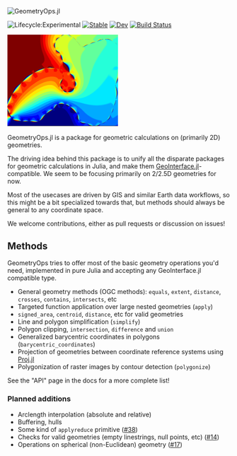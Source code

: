 <img width="400" alt="GeometryOps.jl" src="https://github.com/asinghvi17/GeometryOps.jl/assets/32143268/1bfef07f-a0ef-4351-a643-2049c27b8261">

![Lifecycle:Experimental](https://img.shields.io/badge/Lifecycle-Experimental-339999)
[![Stable](https://img.shields.io/badge/docs-stable-blue.svg)](https://asinghvi17.github.io/GeometryOps.jl/stable/)
[![Dev](https://img.shields.io/badge/docs-dev-blue.svg)](https://asinghvi17.github.io/GeometryOps.jl/dev/)
[![Build Status](https://github.com/asinghvi17/GeometryOps.jl/actions/workflows/CI.yml/badge.svg?branch=main)](https://github.com/asinghvi17/GeometryOps.jl/actions/workflows/CI.yml?query=branch%3Amain)

<img src="docs/src/assets/logo.png" alt="GeometryOps logo" width="250">

GeometryOps.jl is a package for geometric calculations on (primarily 2D) geometries.

The driving idea behind this package is to unify all the disparate packages for geometric calculations in Julia, and make them [GeoInterface.jl](https://github.com/JuliaGeo/GeoInterface.jl)-compatible. We seem to be focusing primarily on 2/2.5D geometries for now.

Most of the usecases are driven by GIS and similar Earth data workflows, so this might be a bit specialized towards that, but methods should always be general to any coordinate space.

We welcome contributions, either as pull requests or discussion on issues!

## Methods 

GeometryOps tries to offer most of the basic geometry operations you'd need, implemented in pure Julia and accepting any GeoInterface.jl compatible type.

- General geometry methods (OGC methods): `equals`, `extent`, `distance`, `crosses`, `contains`, `intersects`, etc
- Targeted function application over large nested geometries (`apply`)
- `signed_area`, `centroid`, `distance`, etc for valid geometries
- Line and polygon simplification (`simplify`)
- Polygon clipping, `intersection`, `difference` and `union`
- Generalized barycentric coordinates in polygons (`barycentric_coordinates`)
- Projection of geometries between coordinate reference systems using [Proj.jl](https://github.com/JuliaGeo/Proj.jl)
- Polygonization of raster images by contour detection (`polygonize`)

See the "API" page in the docs for a more complete list!

### Planned additions

- Arclength interpolation (absolute and relative)
- Buffering, hulls 
- Some kind of `applyreduce` primitive ([#38](https://github.com/asinghvi17/GeometryOps.jl/issues/38))
- Checks for valid geometries (empty linestrings, null points, etc) ([#14](https://github.com/asinghvi17/GeometryOps.jl/issues/14))
- Operations on spherical (non-Euclidean) geometry ([#17](https://github.com/asinghvi17/GeometryOps.jl/issues/17))

